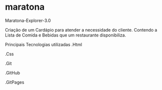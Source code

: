 # maratona
Maratona-Explorer-3.0

 Criação de um Cardápio para atender a necessidade do cliente.
 Contendo a Lista de Comida e Bebidas que um restaurante disponibiliza.

 Principais Tecnologias utilizadas 
  .Html
  
  .Css
  
  .Git
  
  .GitHub
  
  .GitPages
